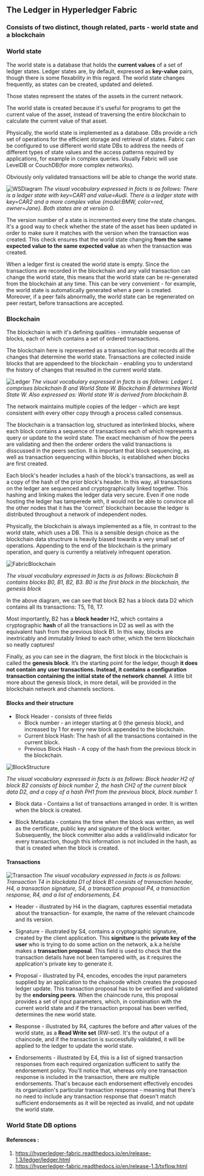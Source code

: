 ## The Ledger in Hyperledger Fabric
### Consists of two distinct, though related, parts - __world state__ and a __blockchain__

### World state
The world state is a database that holds the __current values__ of a set of ledger states.  Ledger states are, by default, expressed as __key-value__ pairs, though there is some flexability in this regard. The world state changes frequently, as states can be created, updated and deleted.  

Those states represent the states of the assets in the current network.

The world state is created because it's useful for programs to get the current value of the asset, instead of traversing the entire blockchain to calculate the current value of that asset.

Physically, the world state is implemented as a database. DBs provide a rich set of operations for the efficient storage and retrieval of states. Fabric can be configured to use different world state DBs to address the needs of different types of state values and the access patterns required by applications, for example in complex queries. Usually Fabric will use LevelDB or CouchDB(for more complex networks).

Obviously only validated transactions will be able to change the world state.

![WSDiagram](ledgerdiagram3.png)
_The visual vocabulary expressed in facts is as follows: There is a ledger state with key=CAR1 and value=Audi. There is a ledger state with key=CAR2 and a more complex value {model:BMW, color=red, owner=Jane}. Both states are at version 0._


 The version number of a state is incremented every time the state changes. It's a good way to check whether the state of the asset has been updated in order to make sure it matches with the version when the transaction was created. This check ensures that the world state changing __from the same expected value to the same expected value__ as when the transaction was created.

When a ledger first is created the world state is empty. Since the transactions are recorded in the blockchain and any valid transaction  can change the world state, this means that the world state can be re-generated from the blockchain at any time. This can be very convenient - for example, the world state is automatically generated when a peer is created. Moreover, if a peer fails abnormally, the world state can be regenerated on peer restart, before transactions are accepted. 

### Blockchain 
The blockchain is with it's defining qualities - immutable sequense of blocks, each of which contains a set of ordered transactions. 

The blockchain here is represented as a transaction log that records all the changes that determine the world state. Transactions are collected inside blocks that are appendeed to the blockchain - enabling you to understand the history of changes that resulted in the current world state. 

![Ledger](ledger.diagram.1.png)
_The visual vocabulary expressed in facts is as follows: Ledger L comprises blockchain B and World State W. Blockchain B determines World State W. Also expressed as: World state W is derived from blockchain B._

The network maintains multiple copies of the ledger - which are kept consistent with every other copy through a process called consensus. 

The blockchain is a transaction log, structured as interlinked blocks, where each block contains a sequence of transactions each of which represents a query or update to the wolrd state. The exact mechanism of how the peers are validating and then the orderer orders the valid transactions is disscussed in the peers section. It is important that block sequencing, as well as transaction sequencing within blocks, is established when blocks are first created.

Each block's header includes a hash of the block's transactions, as well as a copy of the hash of the prior block's header. In this way, all transactions on the ledger are sequenced and cryptographically linked together. This hashing and linking makes the ledger data very secure. Even if one node hosting the ledger has tamperede with, it would not be able to convince all the other nodes that it has the 'correct' blockchain because the ledger is distributed throughout a network of independent nodes. 

Physically, the blockchain is always implemented as a file, in contrast to the world state, which uses a DB. This is a sensible design choice as the blockchain data structrure is heavily biased towards a very small set of operations. Appending to the end of the blockchain is the primary operation, and query is currently a relatively infrequent operation. 

![FabricBlockchain](ledgerdiagram2.png)

_The visual vocabulary expressed in facts is as follows: Blockchain B contains blocks B0, B1, B2, B3. B0 is the first block in the blockchain, the genesis block_

In the above diagram, we can see that block B2 has a block data D2 which contains all its transactions: T5, T6, T7.

Most importantly, B2 has a __block header__ H2, which contains a cryptographic __hash__ of all the transactions in D2 as well as with the equivalent hash from the previous block B1. In this way, blocks are inextricably and immutably linked to each other, which the term blockchain so neatly captures!

Finally, as you can see in the diagram, the first block in the blockchain is called the __genesis block__. It’s the starting point for the ledger, though __it does not contain any user transactions. Instead, it contains a configuration transaction containing the initial state of the network channel__. A little bit more about the genesis block, in more detail, will be provided in the blockchain network and channels sections.

#### Blocks and their structure

- Block Header - consists of three fields
    - Block number - an integer starting at 0 (the genesis block), and increased by 1 for every new block appended to the blockchain. 
    - Current block Hash: The hash of all the transactions contained in the current block. 
    - Previous Block Hash - A copy of the hash from the previous block in the blockchain.

![BlockStructure](ledger.diagram.4.png)

_The visual vocabulary expressed in facts is as follows: Block header H2 of block B2 consists of block number 2, the hash CH2 of the current block data D2, and a copy of a hash PH1 from the previous block, block number 1._

- Block data - Contains a list of transactions arranged in order. It is written when the block is created.

- Block Metadata - contains the time when the block was written, as well as the certificate, public key and signature of the block writer. Subsequently, the block committer also adds a valid/invalid indicator for every transaction, though this information is not included in the hash, as that is created when the block is created. 

#### Transactions
![Transaction](ledgerdiagram5.png)
_The visual vocabulary expressed in facts is as follows: Transaction T4 in blockdata D1 of block B1 consists of transaction header, H4, a transaction signature, S4, a transaction proposal P4, a transaction response, R4, and a list of endorsements, E4._

- Header - illustrated by H4 in the diagram, captures essential metadata about the transaction- for example, the name of the relevant chaincode and its version. 
- Signature  - illustrated by S4, contains a cryptographic signature, created by the client application. This __signiture__ is the __private key of the user__ who is trying to do some action on the network, a.k.a he/she makes a __transaction proposal__. This field is used to check that the transaction details have not been tampered with, as it requires the application's private key to generate it. 
- Proposal - illustrated by P4, encodes, encodes the input parameters supplied by an application to the chaincode which creates the proposed ledger update. This transaction proposal has to be verified and validated by the __endorsing peers__. When the chaincode runs, this proposal provides a set of input parameters, which, in combination with the current world state and if the transaction proposal has been verified, determines the new world state. 

- Response - illustrated by R4, captures the before and after values of the world state, as a __Read Write set__ (RW-set). It's the output of a chaincode, and if the transaction is successfully validated, it will be applied to the ledger to update the world state. 

- Endorsements - illustrated by E4, this is a list of signed transaction responses from each required organization sufficient to satify the endorsement policy. You'll notice that, whereas only one transaction response is included in the transaction, there are multiple endorsements. That's because each endorsement effectively encodes its organization's particular transaction response - meaning that there's no need to include any transaction response that doesn't match sufficient endorsements as it will be rejected as invalid, and not update the world state.  

### World State DB options

#### References : 
1. https://hyperledger-fabric.readthedocs.io/en/release-1.3/ledger/ledger.html
1. https://hyperledger-fabric.readthedocs.io/en/release-1.3/txflow.html
